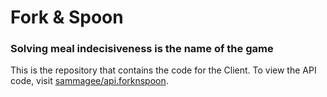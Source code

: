 # Fork & Spoon

### Solving meal indecisiveness is the name of the game

This is the repository that contains the code for the Client. To view the API code, visit [sammagee/api.forknspoon](https://github.com/sammagee/api.forknspoon).
